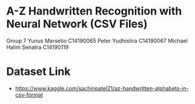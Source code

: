 # A-Z Handwritten Recognition with Neural Network (CSV Files)

Group 7
Yunus Marsetio C14190065
Peter Yudhistira C14190067
Michael Halim Senatra C14190119

# Dataset Link
- https://www.kaggle.com/sachinpatel21/az-handwritten-alphabets-in-csv-format
